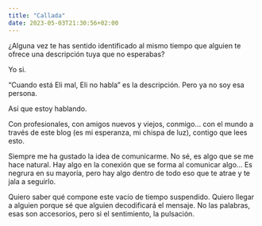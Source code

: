 ```yaml
---
title: "Callada"
date: 2023-05-03T21:30:56+02:00
---
```

¿Alguna vez te has sentido identificado al mismo tiempo que alguien te ofrece una descripción tuya que no esperabas?

Yo si.

“Cuando está Eli mal, Eli no habla” es la descripción. Pero  ya no soy esa persona.

Así que estoy hablando. 

Con profesionales, con amigos nuevos y viejos, conmigo... con el mundo a través de este blog (es mi esperanza, mi chispa de luz), contigo que lees esto.

Siempre me ha gustado la idea de comunicarme. No sé, es algo que se me hace natural. Hay algo en la conexión que se forma al comunicar algo... Es negrura en su mayoría, pero hay algo dentro de todo eso que te atrae y te jala a seguirlo.

Quiero saber qué compone este vacío de tiempo suspendido. Quiero llegar a alguien porque sé que alguien decodificará el mensaje. No las palabras, esas son accesorios, pero si el sentimiento, la pulsación.